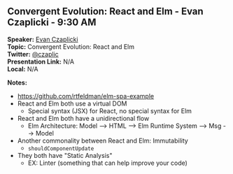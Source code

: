 ## Convergent Evolution: React and Elm - Evan Czaplicki - 9:30 AM
**Speaker:** [Evan Czaplicki](https://github.com/evancz) <br>
**Topic:** Convergent Evolution: React and Elm <br>
**Twitter:** [@czaplic](https://twitter.com/czaplic) <br>
**Presentation Link:** N/A <br>
**Local:** N/A <br>

**Notes:**
- https://github.com/rtfeldman/elm-spa-example
- React and Elm both use a virtual DOM
    + Special syntax (JSX) for React, no special syntax for Elm
- React and Elm both have a unidirectional flow
    + Elm Architecture: Model --> HTML --> Elm Runtime System --> Msg --> Model
- Another commonality between React and Elm: Immutability
    + `shouldComponentUpdate`
- They both have "Static Analysis"
    + EX: Linter (something that can help improve your code)